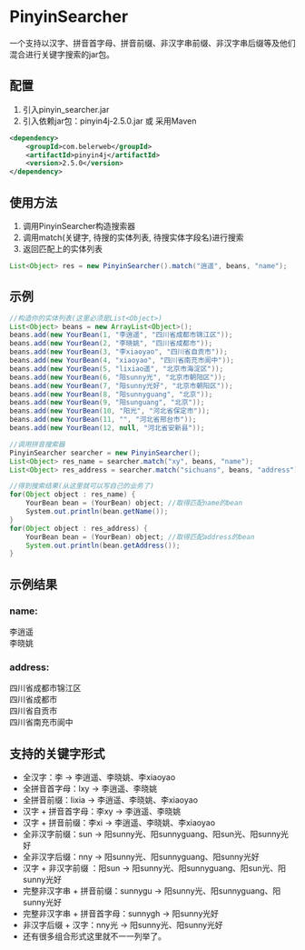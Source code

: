 # PinyinSearcher
一个支持以汉字、拼音首字母、拼音前缀、非汉字串前缀、非汉字串后缀等及他们混合进行关键字搜索的jar包。
## 配置
1. 引入pinyin_searcher.jar
2. 引入依赖jar包：pinyin4j-2.5.0.jar 或 采用Maven
```XML
<dependency>
    <groupId>com.belerweb</groupId>
    <artifactId>pinyin4j</artifactId>
    <version>2.5.0</version>
</dependency>
```
## 使用方法
1. 调用PinyinSearcher构造搜索器
2. 调用match(关键字,  待搜的实体列表,  待搜实体字段名)进行搜索
3. 返回匹配上的实体列表
```Java
List<Object> res = new PinyinSearcher().match("逍遥", beans, "name");
```
## 示例
```Java
//构造你的实体列表(这里必须是List<Object>)
List<Object> beans = new ArrayList<Object>();
beans.add(new YourBean(1, "李逍遥", "四川省成都市锦江区"));
beans.add(new YourBean(2, "李晓姚", "四川省成都市"));
beans.add(new YourBean(3, "李xiaoyao", "四川省自贡市"));
beans.add(new YourBean(4, "xiaoyao", "四川省南充市阆中"));
beans.add(new YourBean(5, "lixiao遥", "北京市海淀区"));
beans.add(new YourBean(6, "阳sunny光", "北京市朝阳区"));
beans.add(new YourBean(7, "阳sunny光好", "北京市朝阳区"));
beans.add(new YourBean(8, "阳sunnyguang", "北京"));
beans.add(new YourBean(9, "阳sunguang", "北京"));
beans.add(new YourBean(10, "阳光", "河北省保定市"));
beans.add(new YourBean(11, "", "河北省邢台市"));
beans.add(new YourBean(12, null, "河北省安新县"));

//调用拼音搜索器
PinyinSearcher searcher = new PinyinSearcher();
List<Object> res_name = searcher.match("xy", beans, "name"); 
List<Object> res_address = searcher.match("sichuans", beans, "address");

//得到搜索结果(从这里就可以写自己的业务了)
for(Object object : res_name) {
    YourBean bean = (YourBean) object; //取得匹配name的bean
    System.out.println(bean.getName());
}
for(Object object : res_address) {
    YourBean bean = (YourBean) object; //取得匹配address的bean
    System.out.println(bean.getAddress());
}
```
## 示例结果
### name:
李逍遥<br>
李晓姚
### address:
四川省成都市锦江区<br>
四川省成都市<br>
四川省自贡市<br>
四川省南充市阆中
## 支持的关键字形式
* 全汉字：李 -> 李逍遥、李晓姚、李xiaoyao
* 全拼音首字母：lxy -> 李逍遥、李晓姚
* 全拼音前缀：lixia -> 李逍遥、李晓姚、李xiaoyao
* 汉字 + 拼音首字母：李xy -> 李逍遥、李晓姚
* 汉字 + 拼音前缀：李xi -> 李逍遥、李晓姚、李xiaoyao
* 全非汉字前缀：sun -> 阳sunny光、阳sunnyguang、阳sun光、阳sunny光好
* 全非汉字后缀：nny -> 阳sunny光、阳sunnyguang、阳sunny光好
* 汉字 + 非汉字前缀 ：阳sun -> 阳sunny光、阳sunnyguang、阳sun光、阳sunny光好
* 完整非汉字串 + 拼音前缀：sunnygu -> 阳sunny光、阳sunnyguang、阳sunny光好
* 完整非汉字串 + 拼音首字母：sunnygh -> 阳sunny光好
* 非汉字后缀 + 汉字：nny光 -> 阳sunny光、阳sunny光好
* 还有很多组合形式这里就不一一列举了。
